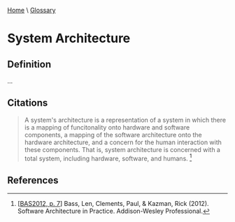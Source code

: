 [Home](../../index.html) \ [Glossary](glossary.html)

# System Architecture

## Definition

...  

## Citations

> A system's architecture is a representation of a system in which there is a mapping of funcitonality onto hardware and software components, a mapping of the software architecture onto the hardware architecture, and a concern for the human interaction with these components. That is, system architecture is concerned with a total system, including hardware, software, and humans. [^1]

## References

[^1]: [[BAS2012, p. 7](../references/books/Software-Architecture-in-Practice.html)] Bass, Len, Clements, Paul, & Kazman, Rick (2012). Software Architecture in Practice. Addison-Wesley Professional.
